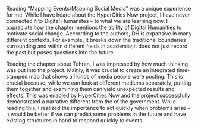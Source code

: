 Reading "Mapping Events/Mapping Social Media" was a unique experience for me. While I have heard about the HyperCities Now project, I have never connected it to Digital Humaniites – to what we are learning now. I appreciate how the chapter mentions the ability of Digital Humanities to motivate social change. Accorrding to the authors, DH is expansive in many different contexts. For example, it breaks down the traditional boundaries surrounding and within different fields in academia; it does not just record the past but poses questions into the future. 

Reading the chapter about Tehran, I was impressed by how much thinking was put into the project. Mainly, it was crucial to create an integrated time-stamped map that shows all kinds of media people were posting. This is crucial because, while we can look at different mediums separately, putting them together and examining them can yield unexpected results and effects. This was enabled by HyperCities Now and the project successfully demonstrated a narrative different from the of the government. While reading this, I realized the importance to act quickly when problems arise – it would be better if we can predict some problems in the future and have existing structures in hand to respond quickly to events.
